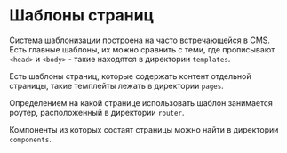 # Шаблоны страниц

Система шаблонизации построена на часто встречающейся в CMS.
Есть главные шаблоны, их можно сравнить с теми, где прописывают `<head>` и `<body>` -
такие находятся в директории `templates`.

Есть шаблоны страниц, которые содержать контент отдельной страницы, такие темплейты лежать
в директории `pages`.

Определением на какой странице использовать шаблон занимается роутер, расположенный в директории
`router`.

Компоненты из которых состаят страницы можно найти в директории `components`.
